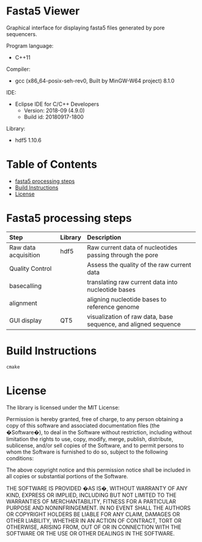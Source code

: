 # Fasta5 Viewer
Graphical interface for displaying fasta5 files generated by pore sequencers.

Program language: 
* C++11

Compiler: 
* gcc (x86_64-posix-seh-rev0, Built by MinGW-W64 project) 8.1.0

IDE: 
* Eclipse IDE for C/C++ Developers
	* Version: 2018-09 (4.9.0)
	* Build id: 20180917-1800

Library: 
* hdf5 1.10.6

# Table of Contents

<!--ts-->
   * [fasta5 processing steps](#fasta5-processing-steps)
   * [Build Instructions](#build-instructions)
   * [License](#license)
<!--te-->

# Fasta5 processing steps
| Step				| Library					| Description |
| :---					| :---						| :-- |
| Raw data acquisition			| hdf5 | Raw current data of nucleotides passing through the pore |
| Quality Control			|  				| Assess the quality of the raw current data |
| basecalling | | translating raw current data into nucleotide bases |
| alignment | | aligning nucleotide bases to reference genome |
| GUI display | QT5 | visualization of raw data, base sequence, and aligned sequence |

# Build Instructions

```shell
cmake
```

# License
The library is licensed under the MIT License: <BR>

Permission is hereby granted, free of charge, to any person obtaining a copy of this software and associated documentation files (the �Software�), to deal in the Software without restriction, including without limitation the rights to use, copy, modify, merge, publish, distribute, sublicense, and/or sell copies of the Software, and to permit persons to whom the Software is furnished to do so, subject to the following conditions:

The above copyright notice and this permission notice shall be included in all copies or substantial portions of the Software.

THE SOFTWARE IS PROVIDED �AS IS�, WITHOUT WARRANTY OF ANY KIND, EXPRESS OR IMPLIED, INCLUDING BUT NOT LIMITED TO THE WARRANTIES OF MERCHANTABILITY, FITNESS FOR A PARTICULAR PURPOSE AND NONINFRINGEMENT. IN NO EVENT SHALL THE AUTHORS OR COPYRIGHT HOLDERS BE LIABLE FOR ANY CLAIM, DAMAGES OR OTHER LIABILITY, WHETHER IN AN ACTION OF CONTRACT, TORT OR OTHERWISE, ARISING FROM, OUT OF OR IN CONNECTION WITH THE SOFTWARE OR THE USE OR OTHER DEALINGS IN THE SOFTWARE.
